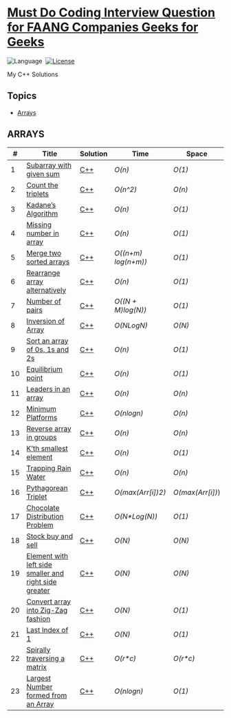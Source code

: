# [Must Do Coding Interview Question for FAANG Companies Geeks for Geeks](https://www.geeksforgeeks.org/must-do-coding-questions-for-companies-like-amazon-microsoft-adobe/)

![Language](https://img.shields.io/badge/language-C++-orange.svg)&nbsp;
[![License](https://img.shields.io/badge/license-MIT-blue.svg)](./LICENSE.md)&nbsp;

My C++ Solutions

## Topics

* [Arrays](https://github.com/Vicky-Jha/Must_Do_Coding_Interview_Questions_GFG#ARRAYS)


## ARRAYS
\# | Title | Solution | Time | Space
---|---|---|---|---
1 | [Subarray with given sum](https://practice.geeksforgeeks.org/problems/subarray-with-given-sum-1587115621/1) | [C++](./Array/Subarray_with_given_sum.cpp) | _O(n)_ | _O(1)_
2 | [Count the triplets](https://practice.geeksforgeeks.org/problems/count-the-triplets4615/1) | [C++](.Array/Count_the_triplets.cpp) | _O(n^2)_ | _O(n)_
3 | [Kadane’s Algorithm](https://practice.geeksforgeeks.org/problems/kadanes-algorithm-1587115620/1) | [C++](.Array/Kadane's_Algorithm.cpp) | _O(n)_ | _O(1)_ 
4 | [Missing number in array](https://practice.geeksforgeeks.org/problems/missing-number-in-array1416/1) | [C++](./Array/Missing_number_in_array.cpp) | _O(n)_ | _O(1)_
5 | [Merge two sorted arrays](https://practice.geeksforgeeks.org/problems/merge-two-sorted-arrays-1587115620/1) | [C++](./Array/Merge_Without_Extra_Space.cpp) | _O((n+m) log(n+m))_ | _O(1)_
6 | [Rearrange array alternatively](https://practice.geeksforgeeks.org/problems/-rearrange-array-alternately-1587115620/1) | [C++](./Array/Rearrange_Array_Alternately.cpp) | _O(n)_ | _O(1)_
7 | [Number of pairs](https://practice.geeksforgeeks.org/problems/number-of-pairs-1587115620/1) | [C++](./Array/Number_of_pairs.cpp) | _O((N + M)log(N))_ | _O(1)_ 
8 | [Inversion of Array](https://practice.geeksforgeeks.org/problems/inversion-of-array-1587115620/1) | [C++](./Array/Count_Inversions.cpp) | _O(NLogN)_ | _O(N)_
9 | [Sort an array of 0s, 1s and 2s](https://practice.geeksforgeeks.org/problems/sort-an-array-of-0s-1s-and-2s4231/1) | [C++](./Array/Sort_an_array_of_0s_1s_and_2s.cpp) | _O(n)_ | _O(1)_
10 | [Equilibrium point](https://practice.geeksforgeeks.org/problems/equilibrium-point-1587115620/1) | [C++](./Array/Equilibrium_Point.cpp) | _O(n)_ | _O(1)_
11 | [Leaders in an array](https://practice.geeksforgeeks.org/problems/leaders-in-an-array-1587115620/1) | [C++](./Array/Leaders_in_an_array.cpp) | _O(n)_ | _O(n)_
12 | [Minimum Platforms](https://practice.geeksforgeeks.org/problems/minimum-platforms-1587115620/1) | [C++](./Array/Minimum_Platforms.cpp) | _O(nlogn)_ | _O(n)_
13 | [Reverse array in groups](https://practice.geeksforgeeks.org/problems/reverse-array-in-groups0255/1) | [C++](./Array/Reverse_array_in_groups.cpp) | _O(n)_ | _O(n)_ 
14 | [K’th smallest element](https://practice.geeksforgeeks.org/problems/kth-smallest-element5635/1) | [C++](./Array/Kth_smallest_element.cpp) | _O(n)_ | _O(1)_
15 | [Trapping Rain Water](https://practice.geeksforgeeks.org/problems/trapping-rain-water-1587115621/1) | [C++](./Array/Trapping_Rain_Water.cpp) | _O(n)_ | _O(n)_
16 | [Pythagorean Triplet](https://practice.geeksforgeeks.org/problems/pythagorean-triplet3018/1) | [C++](./Array/Pythagorean_Triplet.cpp) | _O(max(Arr[i])2)_ |  _O(max(Arr[i])_)
17 | [Chocolate Distribution Problem](https://practice.geeksforgeeks.org/problems/chocolate-distribution-problem3825/1) | [C++](./Array/Chocolate_Distribution_Problem.cpp) |  _O(N*Log(N))_ | _O(1)_
18 | [Stock buy and sell](https://practice.geeksforgeeks.org/problems/stock-buy-and-sell-1587115621/1) | [C++](./Array/Stock_buy_and_sell.cpp) | _O(N)_ | _O(N)_
19 | [Element with left side smaller and right side greater](https://practice.geeksforgeeks.org/problems/unsorted-array4925/1) | [C++](./Array/Element_with_left_side_smaller_and_right_side_greater.cpp) | _O(N)_ | _O(N)_
20 | [Convert array into Zig-Zag fashion](https://practice.geeksforgeeks.org/problems/convert-array-into-zig-zag-fashion1638/1) | [C++](./Array/Convert_array_into_Zig-Zag_fashion.cpp) | _O(N)_ | _O(1)_
21 | [Last Index of 1](https://practice.geeksforgeeks.org/problems/last-index-of-15847/1) | [C++](./Array/Last_index_of_One.cpp) | _O(N)_ | _O(1)_
22 | [Spirally traversing a matrix](https://practice.geeksforgeeks.org/problems/spirally-traversing-a-matrix-1587115621/1) | [C++](./Array/Spirally_traversing_a_matrix.cpp) | _O(r*c)_ | _O(r*c)_
23 | [Largest Number formed from an Array](https://practice.geeksforgeeks.org/problems/largest-number-formed-from-an-array1117/1) | [C++](./Array/Largest_Number_formed_from_an_Array.cpp) | _O(nlogn)_ | _O(1)_


